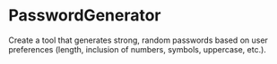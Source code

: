 # PasswordGenerator
 Create a tool that generates strong, random passwords based on  user preferences (length, inclusion of numbers, symbols, uppercase, etc.). 
